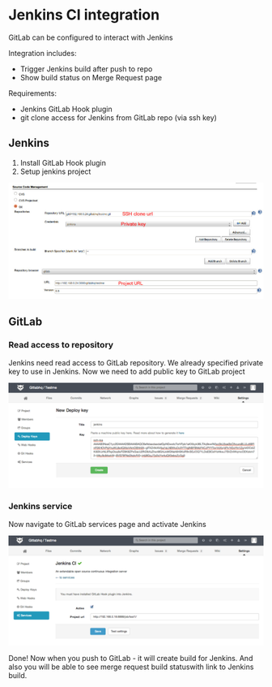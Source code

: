 # Jenkins CI integration

GitLab can be configured to interact with Jenkins

Integration includes: 

* Trigger Jenkins build after push to repo
* Show build status on Merge Request page

Requirements: 

* Jenkins GitLab Hook plugin
* git clone access for Jenkins from GitLab repo (via ssh key)

## Jenkins

1. Install GitLab Hook plugin
2. Setup jenkins project

![screen](jenkins/jenkins_project.jpg)


## GitLab


### Read access to repository 

Jenkins need read access to GitLab repository. We already specified private key to use in Jenkins. Now we need to add public key to GitLab project

![screen](jenkins/gitlab_deploy.png)


### Jenkins service

Now navigate to GitLab services page and activate Jenkins

![screen](jenkins/gitlab_service.png)


Done! Now when you push to GitLab - it will create build for Jenkins. 
And also you will be able to see merge request build statuswith link to Jenkins build.